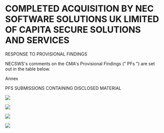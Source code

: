 # COMPLETED ACQUISITION BY NEC SOFTWARE SOLUTIONS UK LIMITED OF CAPITA SECURE SOLUTIONS AND SERVICES

RESPONSE TO PROVISIONAL FINDINGS

NECSWS's comments on the CMA's Provisional Findings (" PFs ") are set out in the table below.

Annex

PFS SUBMISSIONS CONTAINING DISCLOSED MATERIAL

![](/tmp/bddab81c-c1b3-4fc0-8ac5-c5ef06de0c42/images/707002a2aad3ca339926089405d289d30ffbaa8f00a884027a3fad6f9ecd7ace.jpg)

![](/tmp/bddab81c-c1b3-4fc0-8ac5-c5ef06de0c42/images/7f4ca827d52e95572abe169d681b57d07510edede2a2ff448d37632ba70bfb58.jpg)

![](/tmp/bddab81c-c1b3-4fc0-8ac5-c5ef06de0c42/images/d561c599c4fc0be0cdbaabd83d9c5ff65a423ea8b241ca6ad94d8c3a46ae5cb2.jpg)

![](/tmp/bddab81c-c1b3-4fc0-8ac5-c5ef06de0c42/images/54171f925ef1e9e02bb71ce4f1c3cca183feb2df2852f8b6f7c5ab3afb089227.jpg)